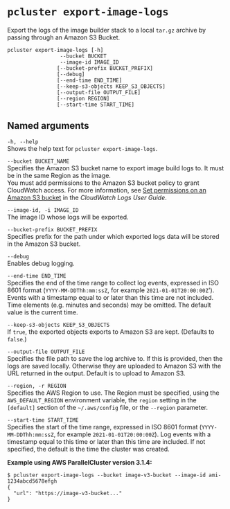 # `pcluster export-image-logs`<a name="pcluster.export-image-logs-v3"></a>

Export the logs of the image builder stack to a local `tar.gz` archive by passing through an Amazon S3 Bucket\.

```
pcluster export-image-logs [-h]
                 --bucket BUCKET
                 --image-id IMAGE_ID
                [--bucket-prefix BUCKET_PREFIX]
                [--debug]                         
                [--end-time END_TIME]
                [--keep-s3-objects KEEP_S3_OBJECTS]
                [--output-file OUTPUT_FILE]
                [--region REGION]
                [--start-time START_TIME]
```

## Named arguments<a name="pcluster-v3.export-image-logs.namedargs"></a>

`-h, --help`  
Shows the help text for `pcluster export-image-logs`\.

`--bucket BUCKET_NAME`  
Specifies the Amazon S3 bucket name to export image build logs to\. It must be in the same Region as the image\.  
You must add permissions to the Amazon S3 bucket policy to grant CloudWatch access\. For more information, see [Set permissions on an Amazon S3 bucket](https://docs.aws.amazon.com/AmazonCloudWatch/latest/logs/S3ExportTasks.html#S3Permissions) in the *CloudWatch Logs User Guide*\.

`--image-id, -i IMAGE_ID`  
The image ID whose logs will be exported\.

`--bucket-prefix BUCKET_PREFIX`  
Specifies prefix for the path under which exported logs data will be stored in the Amazon S3 bucket\.

`--debug`  
Enables debug logging\.

`--end-time END_TIME`  
Specifies the end of the time range to collect log events, expressed in ISO 8601 format \(`YYYY-MM-DDThh:mm:ssZ`, for example `2021-01-01T20:00:00Z`'\)\. Events with a timestamp equal to or later than this time are not included\. Time elements \(e\.g\. minutes and seconds\) may be omitted\. The default value is the current time\.

`--keep-s3-objects KEEP_S3_OBJECTS`  
If `true`, the exported objects exports to Amazon S3 are kept\. \(Defaults to `false`\.\)

`--output-file OUTPUT_FILE`  
Specifies the file path to save the log archive to\. If this is provided, then the logs are saved locally\. Otherwise they are uploaded to Amazon S3 with the URL returned in the output\. Default is to upload to Amazon S3\.

`--region, -r REGION`  
Specifies the AWS Region to use\. The Region must be specified, using the `AWS_DEFAULT_REGION` environment variable, the `region` setting in the `[default]` section of the `~/.aws/config` file, or the `--region` parameter\.

`--start-time START_TIME`  
Specifies the start of the time range, expressed in ISO 8601 format \(`YYYY-MM-DDThh:mm:ssZ`, for example `2021-01-01T20:00:00Z`\)\. Log events with a timestamp equal to this time or later than this time are included\. If not specified, the default is the time the cluster was created\.

**Example using AWS ParallelCluster version 3\.1\.4:**

```
$ pcluster export-image-logs --bucket image-v3-bucket --image-id ami-1234abcd5678efgh
{
  "url": "https://image-v3-bucket..."
}
```